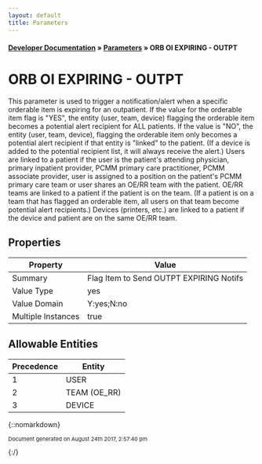 ```yaml
---
layout: default
title: Parameters
---
```


#### [Developer Documentation](../index) &#187; [Parameters](TableOfContents) &#187; ORB OI EXPIRING - OUTPT<br/>
# ORB OI EXPIRING - OUTPT

 This parameter is used to trigger a notification/alert when a specific orderable item is expiring for an outpatient.     If the value for the orderable item flag is &quot;YES&quot;, the entity (user, team, device) flagging the orderable item becomes a potential alert recipient for ALL patients.  If the value is &quot;NO&quot;, the entity (user, team, device), flagging the orderable item only becomes a potential alert recipient if that entity is &quot;linked&quot; to the patient.  (If a device is added to the potential recipient list, it will always receive the alert.)   Users are linked to a patient if the user is the patient&#x27;s attending physician, primary inpatient provider, PCMM primary care practitioner, PCMM associate provider, user is assigned to a position on the patient&#x27;s PCMM primary care team or user shares an OE/RR team with the patient. OE/RR teams are linked to a patient if the patient is on the team. (If a patient is on a team that has flagged an orderable item, all users on  that team become potential alert recipients.)  Devices (printers, etc.) are linked to a patient if the device and patient are on the same OE/RR team. 

## Properties

Property | Value
--- | ---
Summary | Flag Item to Send OUTPT EXPIRING Notifs
Value Type | yes
Value Domain | Y:yes;N:no
Multiple Instances | true

## Allowable Entities

Precedence | Entity
--- | ---
1 | USER
2 | TEAM (OE_RR)
3 | DEVICE

{::nomarkdown} <br/><p style="font-size: 11px">Document generated on August 24th 2017, 2:57:40 pm</p>{:/}